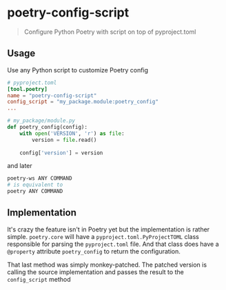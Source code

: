 # poetry-config-script
> Configure Python Poetry with script on top of pyproject.toml

## Usage
Use any Python script to customize Poetry config
```toml
# pyproject.toml
[tool.poetry]
name = "poetry-config-script"
config_script = "my_package.module:poetry_config"
...
```
```python
# my_package/module.py
def poetry_config(config):
    with open('VERSION', 'r') as file:
        version = file.read()
        
    config['version'] = version
```

and later
```bash
poetry-ws ANY COMMAND
# is equivalent to
poetry ANY COMMAND
```

## Implementation
It's crazy the feature isn't in Poetry yet but the implementation is rather simple.
`poetry.core` will have a `pyproject.toml.PyProjectTOML` class responsible for parsing
the `pyproject.toml` file. And that class does have a `@property` attribute `poetry_config`
to return the configuration.

That last method was simply monkey-patched. The patched version is calling
the source implementation and passes the result to the `config_script` method 
